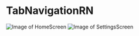 # TabNavigationRN
![Image of HomeScreen](https://i.postimg.cc/sgrrHmxj/Screen-Shot-2020-09-09-at-11-20-32-AM.png)
![Image of SettingsScreen](https://i.postimg.cc/CxXjVZyx/Screen-Shot-2020-09-09-at-11-21-07-AM.png)
